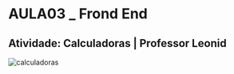 # AULA03 _ Frond End
## Atividade: Calculadoras | Professor Leonid 

![calculadoras](https://github.com/Paivaas/AULA_3/assets/123731976/2ebb2769-a389-411c-94d2-d40e76ddadc3)
